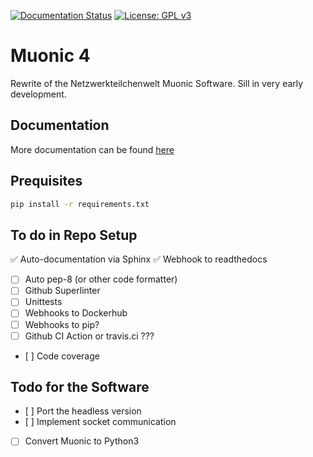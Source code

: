 [![Documentation Status](https://readthedocs.org/projects/muonic/badge/?version=latest)](https://muonic.readthedocs.io/en/latest/?badge=latest)
[![License: GPL v3](https://img.shields.io/badge/License-GPLv3-blue.svg)](https://www.gnu.org/licenses/gpl-3.0)
# Muonic 4

Rewrite of the Netzwerkteilchenwelt Muonic Software.
Sill in very early development.

## Documentation
More documentation can be found [here](https://muonic.readthedocs.io/en/latest/)

## Prequisites

```bash
pip install -r requirements.txt
```

## To do in Repo Setup

:white_check_mark: Auto-documentation via Sphinx
:white_check_mark: Webhook to readthedocs
- [ ] Auto pep-8 (or other code formatter)
- [ ] Github Superlinter
- [ ] Unittests
- [ ] Webhooks to Dockerhub
- [ ] Webhooks to pip?
- [ ] Github CI Action or travis.ci ???
- [ ] Code coverage

## Todo for the Software
- [ ] Port the headless version
- [ ] Implement socket communication
- [ ] Convert Muonic to Python3